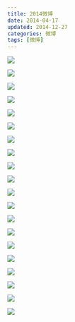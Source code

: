 ```yaml
---
title: 2014微博
date: 2014-04-17
updated: 2014-12-27
categories: 微博
tags: [微博]
---
```


![](https://raw.githubusercontent.com/rhenginium/image/main/20210423000043.png)

<!--more-->

![](https://raw.githubusercontent.com/rhenginium/image/main/20210423000122.png)

![](https://raw.githubusercontent.com/rhenginium/image/main/20210423000325.png)

![](https://raw.githubusercontent.com/rhenginium/image/main/20210423000344.png)

![](https://raw.githubusercontent.com/rhenginium/image/main/20210423000433.png)

![](https://raw.githubusercontent.com/rhenginium/image/main/20210423000450.png)

![](https://raw.githubusercontent.com/rhenginium/image/main/20210423000513.png)

![](https://raw.githubusercontent.com/rhenginium/image/main/20210423001430.png)

![](https://raw.githubusercontent.com/rhenginium/image/main/20210423001524.png)

![](https://raw.githubusercontent.com/rhenginium/image/main/20210423001543.png)

![](https://raw.githubusercontent.com/rhenginium/image/main/20210423000059.png)

![](https://raw.githubusercontent.com/rhenginium/image/main/20210423000128.png)

![](https://raw.githubusercontent.com/rhenginium/image/main/20210423000353.png)

![](https://raw.githubusercontent.com/rhenginium/image/main/20210423000415.png)

![](https://raw.githubusercontent.com/rhenginium/image/main/20210423001447.png)

![](https://raw.githubusercontent.com/rhenginium/image/main/20210423001507.png)

![](https://raw.githubusercontent.com/rhenginium/image/main/20210423001552.png)

![](https://raw.githubusercontent.com/rhenginium/image/main/20210423001614.png)

![](https://raw.githubusercontent.com/rhenginium/image/main/20210423001632.png)

![](https://raw.githubusercontent.com/rhenginium/image/main/20210423001645.png)